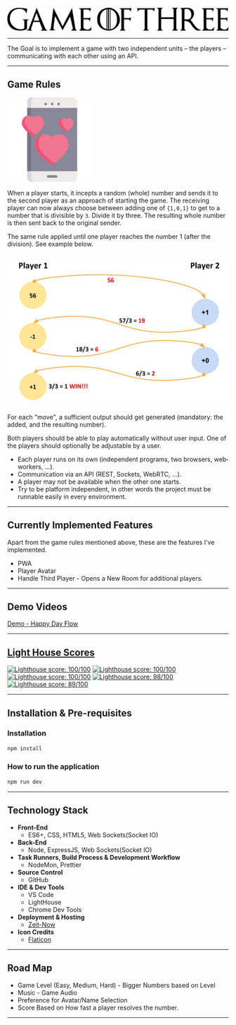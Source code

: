 ![](logo.png)

---

The Goal is to implement a game with two independent units – the players – communicating with each other using an API.

---

## Game Rules

![](client/img/logo-192.png)

When a player starts, it incepts a random (whole) number and sends it to the second player as an approach of starting the game.
The receiving player can now always choose between adding one of `{­1,0,1}` to get to a number that is divisible by `3`. Divide it by three. The resulting whole number is then sent back to the original sender.

The same rule applied until one player reaches the number 1 (after the division).
See example below.

![](got-rules.png)

For each "move", a sufficient output should get generated (mandatory: the added, and the resulting number).

Both players should be able to play automatically without user input. One of the players should optionally be adjustable by a user.

* Each player runs on its own (independent programs, two browsers, web‐workers, ...).
* Communication via an API (REST, Sockets, WebRTC, ...).
* A player may not be available when the other one starts.
* Try to be platform independent, in other words the project must be runnable easily in every environment.

---

## Currently Implemented Features

Apart from the game rules mentioned above, these are the features I've implemented.

* PWA
* Player Avatar
* Handle Third Player - Opens a New Room for additional players.

---

## Demo Videos

[Demo - Happy Day Flow](https://youtu.be/akrrmiVBQJg)

---

## [Light House Scores](https://thiruppathi.github.io/game-of-three/light-house-report.html)

[![Lighthouse score: 100/100](https://lighthouse-badge.appspot.com/?score=100&compact&category=PWA)](https://thiruppathi.github.io/game-of-three/light-house-report.html#pwa)
[![Lighthouse score: 100/100](https://lighthouse-badge.appspot.com/?score=100&compact&category=A11y)](https://thiruppathi.github.io/game-of-three/light-house-report.html#accessibility)
[![Lighthouse score: 100/100](https://lighthouse-badge.appspot.com/?score=100&compact&category=BestPractices)](https://thiruppathi.github.io/game-of-three/light-house-report.html#best-practices)
[![Lighthouse score: 98/100](https://lighthouse-badge.appspot.com/?score=98&compact&category=Performance)](https://thiruppathi.github.io/game-of-three/light-house-report.html#performance)
[![Lighthouse score: 89/100](https://lighthouse-badge.appspot.com/?score=89&compact&category=SEO)](https://thiruppathi.github.io/game-of-three/light-house-report.html#seo)

---

## Installation & Pre-requisites

### Installation

```bash
npm install
```

### How to run the application

```bash
npm run dev
```

---

## Technology Stack

* **Front-End**
  * ES6+, CSS, HTML5, Web Sockets(Socket IO)
* **Back-End**
  * Node, ExpressJS, Web Sockets(Socket IO)
* **Task Runners, Build Process & Development Workflow**
  * NodeMon, Prettier
* **Source Control**
  * GitHub
* **IDE & Dev Tools**
  * VS Code
  * LightHouse
  * Chrome Dev Tools
* **Deployment & Hosting**
  * [Zeit-Now](https://zeit.co/now)
* **Icon Credits**
  * [Flaticon](https://www.flaticon.com/)

---

## Road Map

* Game Level (Easy, Medium, Hard) - Bigger Numbers based on Level
* Music - Game Audio
* Preference for Avatar/Name Selection
* Score Based on How fast a player resolves the number.

---
